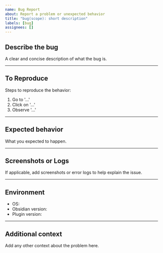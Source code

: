 ```yaml
---
name: Bug Report
about: Report a problem or unexpected behavior
title: "bug(scope): short description"
labels: [bug]
assignees: []
---
```


## Describe the bug

A clear and concise description of what the bug is.

---

## To Reproduce

Steps to reproduce the behavior:
1. Go to '...'
2. Click on '...'
3. Observe '...'

---

## Expected behavior

What you expected to happen.

---

## Screenshots or Logs

If applicable, add screenshots or error logs to help explain the issue.

---

## Environment

- OS:
- Obsidian version:
- Plugin version:

---

## Additional context

Add any other context about the problem here.
